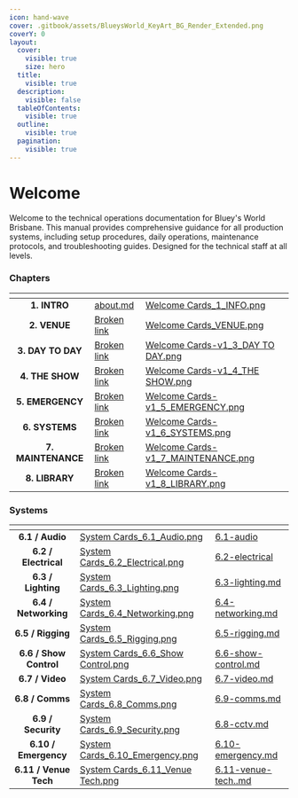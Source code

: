```yaml
---
icon: hand-wave
cover: .gitbook/assets/BlueysWorld_KeyArt_BG_Render_Extended.png
coverY: 0
layout:
  cover:
    visible: true
    size: hero
  title:
    visible: true
  description:
    visible: false
  tableOfContents:
    visible: true
  outline:
    visible: true
  pagination:
    visible: true
---
```


# Welcome

Welcome to the technical operations documentation for Bluey's World Brisbane. This manual provides comprehensive guidance for all production systems, including setup procedures, daily operations, maintenance protocols, and troubleshooting guides. Designed for the technical staff at all levels.

### Chapters

<table data-view="cards"><thead><tr><th align="center"></th><th data-hidden data-card-target data-type="content-ref"></th><th data-hidden data-card-cover data-type="files"></th></tr></thead><tbody><tr><td align="center"><strong>1. INTRO</strong></td><td><a href="1-intro/about.md">about.md</a></td><td><a href=".gitbook/assets/Welcome Cards_1_INFO.png">Welcome Cards_1_INFO.png</a></td></tr><tr><td align="center"><strong>2. VENUE</strong></td><td><a href="broken-reference">Broken link</a></td><td><a href=".gitbook/assets/Welcome Cards_VENUE.png">Welcome Cards_VENUE.png</a></td></tr><tr><td align="center"><strong>3. DAY TO DAY</strong></td><td><a href="broken-reference">Broken link</a></td><td><a href=".gitbook/assets/Welcome Cards-v1_3_DAY TO DAY.png">Welcome Cards-v1_3_DAY TO DAY.png</a></td></tr><tr><td align="center"><strong>4. THE SHOW</strong></td><td><a href="broken-reference">Broken link</a></td><td><a href=".gitbook/assets/Welcome Cards-v1_4_THE SHOW.png">Welcome Cards-v1_4_THE SHOW.png</a></td></tr><tr><td align="center"><strong>5. EMERGENCY</strong></td><td><a href="broken-reference">Broken link</a></td><td><a href=".gitbook/assets/Welcome Cards-v1_5_EMERGENCY.png">Welcome Cards-v1_5_EMERGENCY.png</a></td></tr><tr><td align="center"><strong>6. SYSTEMS</strong></td><td><a href="broken-reference">Broken link</a></td><td><a href=".gitbook/assets/Welcome Cards-v1_6_SYSTEMS.png">Welcome Cards-v1_6_SYSTEMS.png</a></td></tr><tr><td align="center"><strong>7. MAINTENANCE</strong></td><td><a href="broken-reference">Broken link</a></td><td><a href=".gitbook/assets/Welcome Cards-v1_7_MAINTENANCE.png">Welcome Cards-v1_7_MAINTENANCE.png</a></td></tr><tr><td align="center"><strong>8. LIBRARY</strong></td><td><a href="broken-reference">Broken link</a></td><td><a href=".gitbook/assets/Welcome Cards-v1_8_LIBRARY.png">Welcome Cards-v1_8_LIBRARY.png</a></td></tr></tbody></table>

### Systems

<table data-view="cards"><thead><tr><th align="center"></th><th data-hidden data-card-cover data-type="files"></th><th data-hidden data-card-target data-type="content-ref"></th></tr></thead><tbody><tr><td align="center"><strong>6.1 / Audio</strong></td><td><a href=".gitbook/assets/System Cards_6.1_Audio.png">System Cards_6.1_Audio.png</a></td><td><a href="6-systems/6.1-audio/">6.1-audio</a></td></tr><tr><td align="center"><strong>6.2 / Electrical</strong></td><td><a href=".gitbook/assets/System Cards_6.2_Electrical.png">System Cards_6.2_Electrical.png</a></td><td><a href="6-systems/6.2-electrical/">6.2-electrical</a></td></tr><tr><td align="center"><strong>6.3 / Lighting</strong></td><td><a href=".gitbook/assets/System Cards_6.3_Lighting.png">System Cards_6.3_Lighting.png</a></td><td><a href="6-systems/6.3-lighting.md">6.3-lighting.md</a></td></tr><tr><td align="center"><strong>6.4 / Networking</strong></td><td><a href=".gitbook/assets/System Cards_6.4_Networking.png">System Cards_6.4_Networking.png</a></td><td><a href="6-systems/6.4-networking.md">6.4-networking.md</a></td></tr><tr><td align="center"><strong>6.5 / Rigging</strong></td><td><a href=".gitbook/assets/System Cards_6.5_Rigging.png">System Cards_6.5_Rigging.png</a></td><td><a href="6-systems/6.5-rigging.md">6.5-rigging.md</a></td></tr><tr><td align="center"><strong>6.6 / Show Control</strong></td><td><a href=".gitbook/assets/System Cards_6.6_Show Control.png">System Cards_6.6_Show Control.png</a></td><td><a href="6-systems/6.6-show-control.md">6.6-show-control.md</a></td></tr><tr><td align="center"><strong>6.7 / Video</strong></td><td><a href=".gitbook/assets/System Cards_6.7_Video.png">System Cards_6.7_Video.png</a></td><td><a href="6-systems/6.7-video.md">6.7-video.md</a></td></tr><tr><td align="center"><strong>6.8 / Comms</strong></td><td><a href=".gitbook/assets/System Cards_6.8_Comms.png">System Cards_6.8_Comms.png</a></td><td><a href="6-systems/6.9-comms.md">6.9-comms.md</a></td></tr><tr><td align="center"><strong>6.9 / Security</strong></td><td><a href=".gitbook/assets/System Cards_6.9_Security.png">System Cards_6.9_Security.png</a></td><td><a href="6-systems/6.8-cctv.md">6.8-cctv.md</a></td></tr><tr><td align="center"><strong>6.10 / Emergency</strong></td><td><a href=".gitbook/assets/System Cards_6.10_Emergency.png">System Cards_6.10_Emergency.png</a></td><td><a href="6-systems/6.10-emergency.md">6.10-emergency.md</a></td></tr><tr><td align="center"><strong>6.11 / Venue Tech</strong></td><td><a href=".gitbook/assets/System Cards_6.11_Venue Tech.png">System Cards_6.11_Venue Tech.png</a></td><td><a href="6-systems/6.11-venue-tech..md">6.11-venue-tech..md</a></td></tr></tbody></table>
